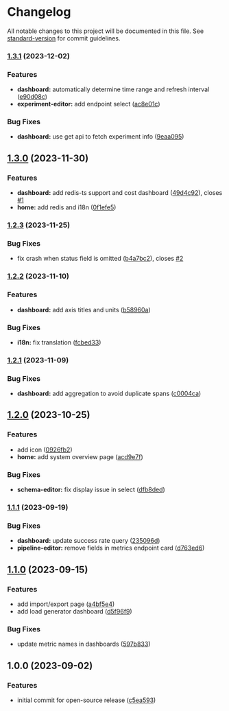# Changelog

All notable changes to this project will be documented in this file. See [standard-version](https://github.com/conventional-changelog/standard-version) for commit guidelines.

### [1.3.1](https://github.com/CarnegieMellon-PlantD/PlantD-Studio/compare/v1.3.0...v1.3.1) (2023-12-02)

### Features

- **dashboard:** automatically determine time range and refresh interval ([e90d08c](https://github.com/CarnegieMellon-PlantD/PlantD-Studio/commit/e90d08cd420fc6b54fdb34a61494c12b931114aa))
- **experiment-editor:** add endpoint select ([ac8e01c](https://github.com/CarnegieMellon-PlantD/PlantD-Studio/commit/ac8e01ca02410d64bea28d0ce8cbec5073917c04))

### Bug Fixes

- **dashboard:** use get api to fetch experiment info ([9eaa095](https://github.com/CarnegieMellon-PlantD/PlantD-Studio/commit/9eaa095f0c19304ad8c5e91567f54e608d1afafb))

## [1.3.0](https://github.com/CarnegieMellon-PlantD/PlantD-Studio/compare/v1.2.3...v1.3.0) (2023-11-30)

### Features

- **dashboard:** add redis-ts support and cost dashboard ([49d4c92](https://github.com/CarnegieMellon-PlantD/PlantD-Studio/commit/49d4c923f728155061f3d549c6dcf6a27b7ab85f)), closes [#1](https://github.com/CarnegieMellon-PlantD/PlantD-Studio/issues/1)
- **home:** add redis and i18n ([0f1efe5](https://github.com/CarnegieMellon-PlantD/PlantD-Studio/commit/0f1efe56ff9fd80bb500a476f71573bbf977db3b))

### [1.2.3](https://github.com/CarnegieMellon-PlantD/PlantD-Studio/compare/v1.2.2...v1.2.3) (2023-11-25)

### Bug Fixes

- fix crash when status field is omitted ([b4a7bc2](https://github.com/CarnegieMellon-PlantD/PlantD-Studio/commit/b4a7bc26f48929b6444286fd7d7344ce42e821db)), closes [#2](https://github.com/CarnegieMellon-PlantD/PlantD-Studio/issues/2)

### [1.2.2](https://github.com/CarnegieMellon-PlantD/PlantD-Studio/compare/v1.2.1...v1.2.2) (2023-11-10)

### Features

- **dashboard:** add axis titles and units ([b58960a](https://github.com/CarnegieMellon-PlantD/PlantD-Studio/commit/b58960a086e790a614f37ec0b6e4ed9ef0c710c6))

### Bug Fixes

- **i18n:** fix translation ([fcbed33](https://github.com/CarnegieMellon-PlantD/PlantD-Studio/commit/fcbed33813de7784861845e0d43304f28ce6d199))

### [1.2.1](https://github.com/CarnegieMellon-PlantD/PlantD-Studio/compare/v1.2.0...v1.2.1) (2023-11-09)

### Bug Fixes

- **dashboard:** add aggregation to avoid duplicate spans ([c0004ca](https://github.com/CarnegieMellon-PlantD/PlantD-Studio/commit/c0004ca3ccd1989546a5d0b08c0082f35d32a51a))

## [1.2.0](https://github.com/CarnegieMellon-PlantD/PlantD-Studio/compare/v1.1.1...v1.2.0) (2023-10-25)

### Features

- add icon ([0926fb2](https://github.com/CarnegieMellon-PlantD/PlantD-Studio/commit/0926fb28a9b36a19edb00cc16fa816fcaa944185))
- **home:** add system overview page ([acd9e7f](https://github.com/CarnegieMellon-PlantD/PlantD-Studio/commit/acd9e7f6b356820502b81861a06581c401467a20))

### Bug Fixes

- **schema-editor:** fix display issue in select ([dfb8ded](https://github.com/CarnegieMellon-PlantD/PlantD-Studio/commit/dfb8ded6f887524d4e0e8c1eb0a704061eb4c718))

### [1.1.1](https://github.com/CarnegieMellon-PlantD/PlantD-Studio/compare/v1.1.0...v1.1.1) (2023-09-19)

### Bug Fixes

- **dashboard:** update success rate query ([235096d](https://github.com/CarnegieMellon-PlantD/PlantD-Studio/commit/235096d2d7eaaaffbdf53646f0fcd47b66b59f26))
- **pipeline-editor:** remove fields in metrics endpoint card ([d763ed6](https://github.com/CarnegieMellon-PlantD/PlantD-Studio/commit/d763ed6d21885f0824c4b5f11e07123d71f3f307))

## [1.1.0](https://github.com/CarnegieMellon-PlantD/PlantD-Studio/compare/v1.0.0...v1.1.0) (2023-09-15)

### Features

- add import/export page ([a4bf5e4](https://github.com/CarnegieMellon-PlantD/PlantD-Studio/commit/a4bf5e408956343d5319f4aa74076b6853511926))
- add load generator dashboard ([d5f96f9](https://github.com/CarnegieMellon-PlantD/PlantD-Studio/commit/d5f96f918c0e5454800ee23b984120f18676303e))

### Bug Fixes

- update metric names in dashboards ([597b833](https://github.com/CarnegieMellon-PlantD/PlantD-Studio/commit/597b83356aed8bec15efb3e84a4dd10f4c0bb7a8))

## 1.0.0 (2023-09-02)

### Features

- initial commit for open-source release ([c5ea593](https://github.com/CarnegieMellon-PlantD/PlantD-Studio/commit/c5ea5939b4a940bbff9a283bfdd7017345898578))
